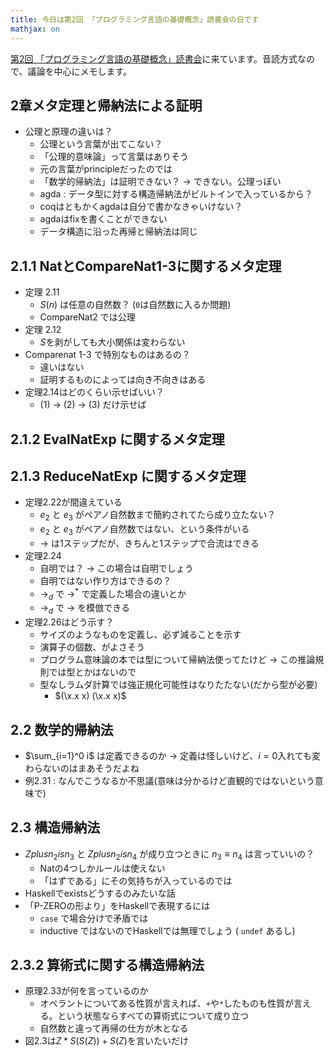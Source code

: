 ```yaml
---
title: 今日は第2回 「プログラミング言語の基礎概念」読書会の日です
mathjax: on
---
```


[第2回 「プログラミング言語の基礎概念」読書会](http://sampou.connpass.com/event/18159/)に来ています。音読方式なので、議論を中心にメモします。

## 2章メタ定理と帰納法による証明

* 公理と原理の違いは？
    * 公理という言葉が出てこない？
    * 「公理的意味論」って言葉はありそう
    * 元の言葉がprincipleだったのでは
    * 「数学的帰納法」は証明できない？ → できない。公理っぽい
    * agda : データ型に対する構造帰納法がビルトインで入っているから？
    * coqはともかくagdaは自分で書かなきゃいけない？
    * agdaはfixを書くことができない
    * データ構造に沿った再帰と帰納法は同じ

## 2.1.1 NatとCompareNat1-3に関するメタ定理

* 定理 2.11
    * $S(n)$ は任意の自然数？ (`0`は自然数に入るか問題)
	* CompareNat2 では公理
* 定理 2.12
    * $S$を剥がしても大小関係は変わらない
* Comparenat 1-3 で特別なものはあるの？
    * 違いはない
    * 証明するものによっては向き不向きはある
* 定理2.14はどのくらい示せばいい？
    * (1) → (2) → (3) だけ示せば

## 2.1.2 EvalNatExp に関するメタ定理

## 2.1.3 ReduceNatExp に関するメタ定理

* 定理2.22が間違えている
    * $e_2$ と $e_3$ がペアノ自然数まで簡約されてたら成り立たない？
	* $e_2$ と $e_3$ がペアノ自然数ではない、という条件がいる
    * $\to$ は1ステップだが、きちんと1ステップで合流はできる
* 定理2.24
    * 自明では？ → この場合は自明でしょう
    * 自明ではない作り方はできるの？
    * $\to_d$ で $\to^*$ で定義した場合の違いとか
    * $\to_d$ で $\to$ を模倣できる
* 定理2.26はどう示す？
    * サイズのようなものを定義し、必ず減ることを示す
    * 演算子の個数、がよさそう
    * プログラム意味論の本では型について帰納法使ってたけど → この推論規則では型とかはないので
    * 型なしラムダ計算では強正規化可能性はなりたたない(だから型が必要)
        * $(\x.x x) (\x.x x)$

## 2.2 数学的帰納法

* $\sum_{i=1}^0 i$ は定義できるのか → 定義は怪しいけど、$i=0$入れても変わらないのはまあそうだよね
* 例2.31 : なんでこうなるか不思議(意味は分かるけど直観的ではないという意味で)

## 2.3 構造帰納法

* $Z plus n_2 is n_3$ と $Z plus n_2 is n_4$ が成り立つときに $n_3 \equiv n_4$ は言っていいの？
    * Natの4つしかルールは使えない
    * 「はずである」にその気持ちが入っているのでは
* Haskellでexistsどうするのみたいな話
* 「P-ZEROの形より」をHaskellで表現するには
    * `case` で場合分けで矛盾では
    * inductive ではないのでHaskellでは無理でしょう ( `undef` あるし)

## 2.3.2 算術式に関する構造帰納法

* 原理2.33が何を言っているのか
    * オペラントについてある性質が言えれば、`+`や`*`したものも性質が言える。という状態ならすべての算術式について成り立つ
    * 自然数と違って再帰の仕方が木となる
* 図2.3は$Z*S(S(Z))+S(Z)$を言いたいだけ
